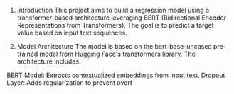 1. Introduction
This project aims to build a regression model using a transformer-based architecture leveraging BERT (Bidirectional Encoder Representations from Transformers). The goal is to predict a target value based on input text sequences.

2. Model Architecture
The model is based on the bert-base-uncased pre-trained model from Hugging Face's transformers library. The architecture includes:

BERT Model: Extracts contextualized embeddings from input text.
Dropout Layer: Adds regularization to prevent overf
